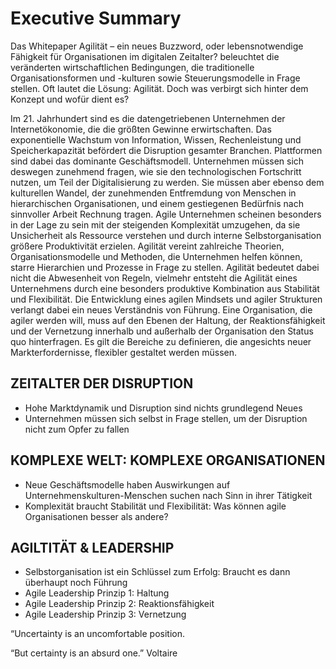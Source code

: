 # Executive Summary 

Das Whitepaper Agilität – ein neues Buzzword, oder lebensnotwendige Fähigkeit für Organisationen im digitalen Zeitalter? beleuchtet die veränderten wirtschaftlichen Bedingungen, die traditionelle Organisationsformen und -kulturen sowie Steuerungsmodelle in Frage stellen. Oft lautet die Lösung: Agilität. Doch was verbirgt sich hinter dem Konzept und wofür dient es? 

Im 21. Jahrhundert sind es die datengetriebenen Unternehmen der Internetökonomie, die die größten Gewinne erwirtschaften. Das exponentielle Wachstum von Information, Wissen, Rechenleistung und Speicherkapazität befördert die Disruption gesamter Branchen. Plattformen sind dabei das dominante Geschäftsmodell. Unternehmen müssen sich deswegen zunehmend fragen, wie sie den technologischen Fortschritt nutzen, um Teil der Digitalisierung zu werden. Sie müssen aber ebenso dem kulturellen Wandel, der zunehmenden Entfremdung von Menschen in hierarchischen Organisationen, und einem gestiegenen Bedürfnis nach sinnvoller Arbeit Rechnung tragen. Agile Unternehmen scheinen besonders in der Lage zu sein mit der steigenden Komplexität umzugehen, da sie Unsicherheit als Ressource verstehen und durch interne Selbstorganisation größere Produktivität erzielen. Agilität vereint zahlreiche Theorien, Organisationsmodelle und Methoden, die Unternehmen helfen können, starre Hierarchien und Prozesse in Frage zu stellen. Agilität bedeutet dabei nicht die Abwesenheit von Regeln, vielmehr entsteht die Agilität eines Unternehmens durch eine besonders produktive Kombination aus Stabilität und Flexibilität. Die Entwicklung eines agilen Mindsets und agiler Strukturen verlangt dabei ein neues Verständnis von Führung. Eine Organisation, die agiler werden will, muss auf den Ebenen der Haltung, der Reaktionsfähigkeit und der Vernetzung innerhalb und außerhalb der Organisation den Status quo hinterfragen. Es gilt die Bereiche zu definieren, die angesichts neuer Markterfordernisse, flexibler gestaltet werden müssen. 

## ZEITALTER DER DISRUPTION

- Hohe Marktdynamik und Disruption sind nichts grundlegend Neues
- Unternehmen müssen sich selbst in Frage stellen, um der Disruption nicht zum Opfer zu fallen

## KOMPLEXE WELT: KOMPLEXE ORGANISATIONEN

- Neue Geschäftsmodelle haben Auswirkungen auf Unternehmenskulturen-Menschen suchen nach Sinn in ihrer Tätigkeit
- Komplexität braucht Stabilität und Flexibilität: Was können agile Organisationen besser als andere?

## AGILTITÄT & LEADERSHIP 

- Selbstorganisation ist ein Schlüssel zum Erfolg: Braucht es dann überhaupt noch Führung
- Agile Leadership Prinzip 1: Haltung
- Agile Leadership Prinzip 2: Reaktionsfähigkeit
- Agile Leadership Prinzip 3: Vernetzung 

“Uncertainty is an uncomfortable position. 

“But certainty is an absurd one.” Voltaire 

